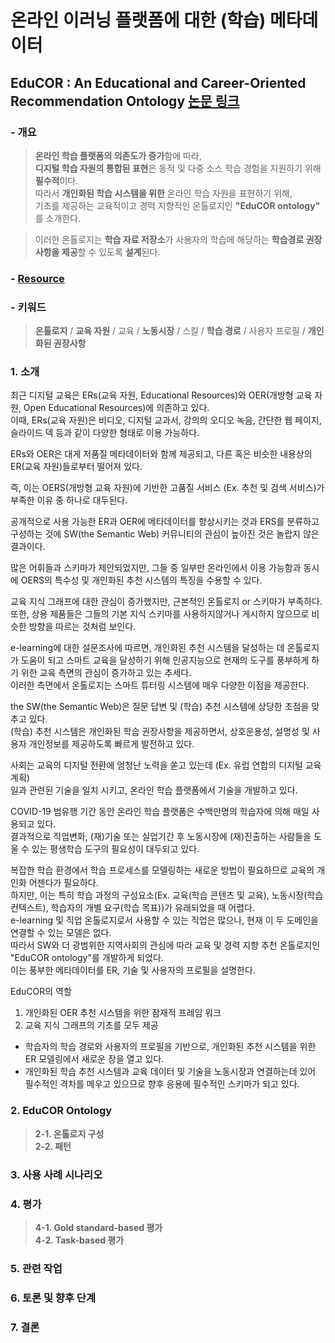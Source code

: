 # 온라인 이러닝 플랫폼에 대한 (학습) 메타데이터

## EduCOR : An Educational and Career-Oriented Recommendation Ontology **[논문 링크](https://arxiv.org/abs/2107.05522)**

### - 개요
> **온라인 학습 플랫폼의 의존도가 증가**함에 따라,   
> **디지털 학습 자원의 통합된 표현**은 동적 및 다중 소스 학습 경험을 지원하기 위해 **필수적**이다.   
> 따라서 **개인화된 학습 시스템을 위한** 온라인 학습 자원을 표현하기 위해,   
> 기초를 제공하는 교육적이고 경력 지향적인 온톨로지인 **"EduCOR ontology"** 를 소개한다.
   
> 이러한 온톨로지는 **학습 자료 저장소**가 사용자의 학습에 해당하는 **학습경로 권장사항을 제공**할 수 있도록 **설계**된다.

### - [Resource](https://tibonto.github.io/educor/)
### - 키워드
> **온톨로지** / **교육 자원** / 교육 / **노동시장** / 스킬 / **학습 경로** / 사용자 프로필 / **개인화된 권장사항**

### 1. 소개
최근 디지털 교육은 ERs(교육 자원, Educational Resources)와 OER(개방형 교육 자원, Open Educational Resources)에 의존하고 있다.   
이때, ERs(교육 자원)은 비디오, 디지털 교과서, 강의의 오디오 녹음, 간단한 웹 페이지, 슬라이드 덱 등과 같이 다양한 형태로 이용 가능하다.   

ERs와 OER은 대게 저품질 메타데이터와 함께 제공되고, 다른 혹은 비슷한 내용상의 ER(교육 자원)들로부터 떨어져 있다.   

즉, 이는 OERS(개방형 교육 자원)에 기반한 고품질 서비스 (Ex. 추천 및 검색 서비스)가 부족한 이유 중 하나로 대두된다.   

공개적으로 사용 가능한 ER과 OER에 메타데이터를 향상시키는 것과 ERS를 분류하고 구성하는 것에 SW(the Semantic Web) 커뮤니티의 관심이 높아진 것은 놀랍지 않은 결과이다.   

많은 어휘들과 스키마가 제안되었지만, 그들 중 일부만 온라인에서 이용 가능함과 동시에 OERS의 특수성 및 개인화된 추천 시스템의 특징을 수용할 수 있다.   

교육 지식 그래프에 대한 관심이 증가했지만, 근본적인 온톨로지 or 스키마가 부족하다.   
또한, 상용 제품들은 그들의 기본 지식 스키마를 사용하지않거나 게시하지 않으므로 비슷한 방향을 따르는 것처럼 보인다. 

e-learning에 대한 설문조사에 따르면, 개인화된 추천 시스템을 달성하는 데 온톨로지가 도움이 되고
스마트 교육을 달성하기 위해 인공지능으로 현재의 도구를 풍부하게 하기 위한 교육 측면의 관심이 증가하고 있는 추세다.   
이러한 측면에서 온톨로지는 스마트 튜터링 시스템에 매우 다양한 이점을 제공한다.   

the SW(the Semantic Web)은 질문 답변 및 (학습) 추천 시스템에 상당한 초점을 맞추고 있다.  
(학습) 추천 시스템은 개인화된 학습 권장사항을 제공하면서, 상호운용성, 설명성 및 사용자 개인정보를 제공하도록 빠르게 발전하고 있다.   

사회는 교육의 디지털 전환에 엄청난 노력을 쏟고 있는데 (Ex. 유럽 연합의 디지털 교육 계획)   
일과 관련된 기술을 일치 시키고, 온라인 학습 플랫폼에서 기술을 개발하고 있다.   

COVID-19 범유행 기간 동안 온라인 학습 플랫폼은 수백만명의 학습자에 의해 매일 사용되고 있다.   
결과적으로 직업변화, (재)기술 또는 실업기간 후 노동시장에 (재)진출하는 사람들을 도울 수 있는 평생학습 도구의 필요성이 대두되고 있다.   

복잡한 학습 환경에서 학습 프로세스를 모델링하는 새로운 방법이 필요하므로 교육의 개인화 어젠다가 필요하다.  
하지만, 이는 특히 학습 과정의 구성요소(Ex. 교육(학습 콘텐츠 및 교육), 노동시장(학습 컨텍스트), 학습자의 개별 요구(학습 목표))가 유래되었을 때 어렵다.   
e-learning 및 직업 온톨로지로서 사용할 수 있는 직업은 많으나, 현재 이 두 도메인을 연결할 수 있는 모델은 없다.   
따라서 SW와 더 광범위한 지역사회의 관심에 따라 교육 및 경력 지향 추천 온톨로지인 "EduCOR ontology"를 개발하게 되었다.   
이는 풍부한 메타데이터를 ER, 기술 및 사용자의 프로필을 설명한다.   

EduCOR의 역할
1) 개인화된 OER 추천 시스템을 위한 잠재적 프레임 워크
2) 교육 지식 그래프의 기초를 모두 제공
- 학습자의 학습 경로와 사용자의 프로필을 기반으로, 개인화된 추천 시스템을 위한 ER 모델링에서 새로운 장을 열고 있다.
- 개인화된 학습 추천 시스템과 교육 데이터 및 기술을 노동시장과 연결하는데 있어 필수적인 격차를 메우고 있으므로 향후 응용에 필수적인 스키마가 되고 있다.   


### 2. EduCOR Ontology   
>**2-1. 온톨로지 구성**   
>**2-2. 패턴**
### 3. 사용 사례 시나리오   
### 4. 평가   
>**4-1. Gold standard-based 평가**   
>**4-2. Task-based 평가**
### 5. 관련 작업      
### 6. 토론 및 향후 단계      
### 7. 결론
